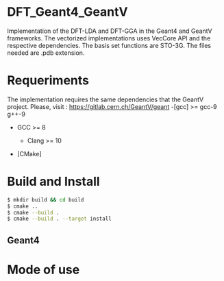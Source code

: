 # DFT_Geant4_GeantV

Implementation of the DFT-LDA and DFT-GGA in the Geant4 and GeantV frameworks. The vectorized implementations uses VecCore API and the respective dependencies. The basis set functions are STO-3G. The files needed are .pdb extension.

# Requeriments
The implementation requires the same dependencies that the GeantV project. Please, visit :  https://gitlab.cern.ch/GeantV/geant
-[gcc] >= gcc-9 g++-9

  - GCC >= 8
    - Clang >= 10

- [CMake]


# Build and Install

```sh
$ mkdir build && cd build
$ cmake ..
$ cmake --build .
$ cmake --build . --target install
```


## Geant4



# Mode of use





